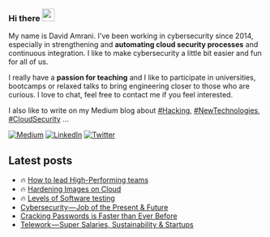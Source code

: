 ### Hi there <img src="https://media.giphy.com/media/hvRJCLFzcasrR4ia7z/giphy.gif" width="25px">

My name is David Amrani. I've been working in cybersecurity since 2014,
especially in strengthening and **automating cloud security processes**
and continuous integration. I like to make cybersecurity a little bit 
easier and fun for all of us.

I really have a **passion for teaching** and I like to participate in universities,
bootcamps or relaxed talks to bring engineering closer to those who are curious.
I love to chat, feel free to contact me if you feel interested.  

I also like to write on my Medium blog about 
[#Hacking](https://davidmoremad.medium.com/list/hacking-1a6c8e8ee8e8),
[#NewTechnologies](https://medium.com/@davidmoremad/list/new-technologies-484f37bcd41d),
[#CloudSecurity](https://davidmoremad.medium.com/list/cloud-security-bd7fb6a35f82) ...

<a href="https://medium.com/@davidmoremad" target="_blank"><img alt="Medium" src="https://img.shields.io/badge/medium-%2312100E.svg?&style=for-the-badge&logo=medium&logoColor=white" /></a>
<a href="https://www.linkedin.com/in/david-amrani" target="_blank"><img alt="LinkedIn" src="https://img.shields.io/badge/linkedin-%230077B5.svg?&style=for-the-badge&logo=linkedin&logoColor=white" /></a>
<a href="https://twitter.com/davidmoremad" target="_blank"><img alt="Twitter" src="https://img.shields.io/badge/twitter-%231DA1F2.svg?&style=for-the-badge&logo=twitter&logoColor=white" /></a>

</p>

## Latest posts

- 🔥 [How to lead High-Performing teams](https://medium.com/geekculture/how-to-lead-high-performing-teams-96d415b1d920)
- 🔥 [Hardening Images on Cloud](https://medium.com/swlh/hardening-images-on-cloud-b4269944ee6c?sk=e4b101a5a8aca61e825915c686eefbd7)
- 🔥 [Levels of Software testing](https://medium.com/swlh/levels-of-software-testing-b943ce41a2c7?sk=2abeb1b32c6fbe26b23c8d7f300d1a37)<!-- BLOG-POST-LIST:START -->
- [Cybersecurity — Job of the Present &amp; Future](https://medium.com/geekculture/cybersecurity-job-of-the-present-future-9c4d2ac11d93?source=rss-1cc1eb754cc6------2)
- [Cracking Passwords is Faster than Ever Before](https://medium.com/geekculture/cracking-passwords-is-faster-than-ever-before-f6ad558e9e08?source=rss-1cc1eb754cc6------2)
- [Telework — Super Salaries, Sustainability &amp; Startups](https://medium.com/geekculture/telework-super-salaries-sustainability-startups-aff5cc3f62e5?source=rss-1cc1eb754cc6------2)
<!-- BLOG-POST-LIST:END -->
